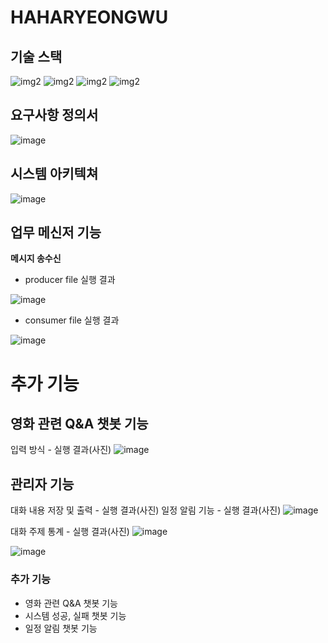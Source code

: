 # HAHARYEONGWU

## 기술 스택

![img2](https://img.shields.io/badge/Apache_kafka-2.13-231F20)
![img2](https://img.shields.io/badge/Apache_spark-3.5.1-E25A1C)
![img2](https://img.shields.io/badge/Apache_Airflow-2.9.3-017CEE)
![img2](https://img.shields.io/badge/Apache_Zeppelin-0.11.1-4E5EE4)

## 요구사항 정의서
![image](https://github.com/user-attachments/assets/579ae89d-3bbf-40cf-b813-1b8f60b308c4)


## 시스템 아키텍쳐
![image](https://github.com/user-attachments/assets/639c307e-c10d-4700-8edd-f647df226055)

## 업무 메신저 기능
**메시지 송수신**

- producer file 실행 결과

![image](https://github.com/user-attachments/assets/b3833d39-4c0d-48c7-b227-d5df71b3f2ee)

- consumer file 실행 결과

![image](https://github.com/user-attachments/assets/0a0b1176-e607-4cca-bc62-9c981fa4a5b6)

# 추가 기능

## 영화 관련 Q&A 챗봇 기능

입력 방식 - 실행 결과(사진)
![image](https://github.com/user-attachments/assets/dbe84f4d-a75a-412f-b947-074b3c08f041)


## 관리자 기능

대화 내용 저장 및 출력 - 실행 결과(사진)
일정 알림 기능 - 실행 결과(사진)
![image](https://github.com/user-attachments/assets/a2fa15b9-1c7e-44d6-9ca6-8cd7a9dcda37)

대화 주제 통계 - 실행 결과(사진)
![image](https://github.com/user-attachments/assets/2277f1b1-49d4-4f35-87cb-59252f6f3994)

![image](https://github.com/user-attachments/assets/81e9cd40-1fa6-4769-a6d3-3b7a6fea03f9)



### 추가 기능 
- 영화 관련 Q&A 챗봇 기능
- 시스템 성공, 실패 챗봇 기능
- 일정 알림 챗봇 기능
